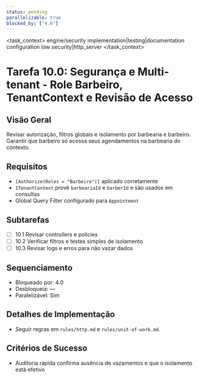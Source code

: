 ```yaml
---
status: pending
parallelizable: true
blocked_by: ["4.0"]
---
```


<task_context>
<domain>engine/security</domain>
<type>implementation|testing|documentation</type>
<scope>configuration</scope>
<complexity>low</complexity>
<dependencies>security|http_server</dependencies>
<unblocks></unblocks>
</task_context>

# Tarefa 10.0: Segurança e Multi-tenant - Role Barbeiro, TenantContext e Revisão de Acesso

## Visão Geral
Revisar autorização, filtros globais e isolamento por barbearia e barbeiro. Garantir que barbeiro só acessa seus agendamentos na barbearia do contexto.

## Requisitos
- `[Authorize(Roles = "Barbeiro")]` aplicado corretamente
- `ITenantContext` provê `barbeariaId` e `barberId` e são usados em consultas
- Global Query Filter configurado para `Appointment`

## Subtarefas
- [ ] 10.1 Revisar controllers e policies
- [ ] 10.2 Verificar filtros e testes simples de isolamento
- [ ] 10.3 Revisar logs e erros para não vazar dados

## Sequenciamento
- Bloqueado por: 4.0
- Desbloqueia: —
- Paralelizável: Sim

## Detalhes de Implementação
- Seguir regras em `rules/http.md` e `rules/unit-of-work.md`.

## Critérios de Sucesso
- Auditoria rápida confirma ausência de vazamentos e que o isolamento está efetivo